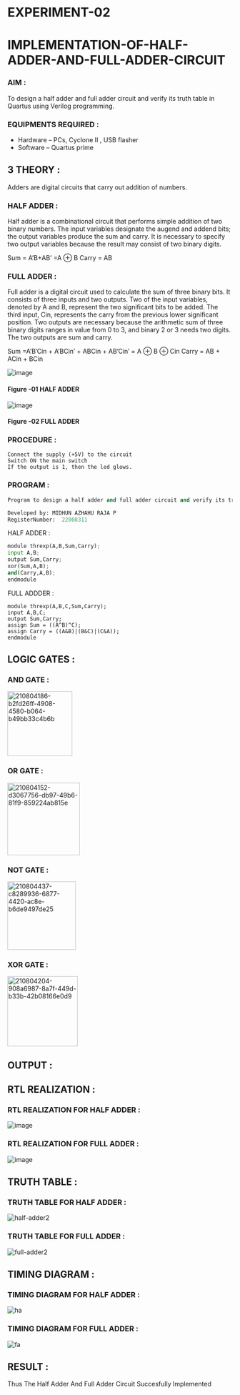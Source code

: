 # EXPERIMENT-02

# IMPLEMENTATION-OF-HALF-ADDER-AND-FULL-ADDER-CIRCUIT

### AIM :
To design a half adder and full adder circuit and verify its truth table in Quartus using Verilog programming.

### EQUIPMENTS REQUIRED : 

- Hardware – PCs, Cyclone II , USB flasher  
- Software – Quartus prime  

## 3 THEORY :
Adders are digital circuits that carry out addition of numbers.

### HALF ADDER :
Half adder is a combinational circuit that performs simple addition of two binary numbers. The input variables designate the augend and addend bits; the output variables produce the sum and carry. It is necessary to specify two output variables because the result may consist of two binary digits.

Sum = A’B+AB’ =A ⊕ B Carry = AB

### FULL ADDER : 
Full adder is a digital circuit used to calculate the sum of three binary bits. It consists of three inputs and two outputs. Two of the input variables, denoted by A and B, represent the two significant bits to be added. The third input, Cin, represents the carry from the previous lower significant position. Two outputs are necessary because the arithmetic sum of three binary digits ranges in value from 0 to 3, and binary 2 or 3 needs two digits. The two outputs are sum and carry.

Sum =A’B’Cin + A’BCin’ + ABCin + AB’Cin’ = A ⊕ B ⊕ Cin Carry = AB + ACin + BCin

 ![image](https://user-images.githubusercontent.com/36288975/163552156-a13e5a56-c638-4110-97d9-8896907c8d25.png)

#### Figure -01 HALF ADDER 


![image](https://user-images.githubusercontent.com/36288975/163552057-b3547877-6d07-45b4-b7e0-bcfebfad9e1d.png)

#### Figure -02 FULL ADDER 

### PROCEDURE :
```
Connect the supply (+5V) to the circuit
Switch ON the main switch
If the output is 1, then the led glows.
```
### 
### PROGRAM : 
```python
Program to design a half adder and full adder circuit and verify its truth table in quartus using Verilog programming.  

Developed by: MIDHUN AZHAHU RAJA P  
RegisterNumber:  22008311
```
HALF ADDER :
```python
module threxp(A,B,Sum,Carry);  
input A,B;   
output Sum,Carry; 
xor(Sum,A,B);  
and(Carry,A,B);  
endmodule
```
FULL ADDDER :  
```
module threxp(A,B,C,Sum,Carry);  
input A,B,C;  
output Sum,Carry;    
assign Sum = ((A^B)^C);  
assign Carry = ((A&B)|(B&C)|(C&A));   
endmodule  
```
## LOGIC GATES : 

### AND GATE :

<img width="145" alt="210804186-b2fd26ff-4908-4580-b064-b49bb33c4b6b" src="https://user-images.githubusercontent.com/118054670/211067110-3f48e804-9284-408a-ac7c-2c5d43cee25a.png">

### OR GATE :

<img width="162" alt="210804152-d3067756-db97-49b6-81f9-859224ab815e" src="https://user-images.githubusercontent.com/118054670/211066726-53d1cea4-2666-44cc-a9d0-6c6f868087ca.png">


### NOT GATE : 

<img width="153" alt="210804437-c8289936-6877-4420-ac8e-b6de9497de25" src="https://user-images.githubusercontent.com/118054670/211067802-a0a0d45d-573b-4899-8564-8d08a53f8425.png">

### XOR GATE :

<img width="157" alt="210804204-908a6987-8a7f-449d-b33b-42b08166e0d9" src="https://user-images.githubusercontent.com/118054670/211067911-0fb99182-1b1a-4f16-9bd8-d61c5a477b57.png">

## OUTPUT : 

## RTL REALIZATION :

### RTL REALIZATION FOR HALF ADDER :

![image](https://user-images.githubusercontent.com/118054670/211161751-572d5548-4bf1-41a8-b1fe-bd1505c21b69.png)

### RTL REALIZATION FOR FULL ADDER :

![image](https://user-images.githubusercontent.com/118054670/211162748-d082d6ef-c27d-41ef-98ee-bc33b13db3b6.png)



## TRUTH TABLE :

### TRUTH TABLE FOR HALF ADDER :

![half-adder2](https://user-images.githubusercontent.com/118054670/211164200-505cd797-c838-4090-9628-00952377db36.png)

### TRUTH TABLE FOR FULL ADDER :

![full-adder2](https://user-images.githubusercontent.com/118054670/211164162-fa1e9a14-b88c-4b07-abe2-07ab62d789f1.png)

## TIMING DIAGRAM :

### TIMING DIAGRAM FOR HALF ADDER :
![ha](https://user-images.githubusercontent.com/118054670/215306559-c0f8079c-85c3-438e-ad6b-8c5e57f5fb76.png)


### TIMING DIAGRAM FOR FULL ADDER :

![fa](https://user-images.githubusercontent.com/118054670/215306561-63759f27-3a5c-4424-b732-f012d8711f62.png)

## RESULT :
Thus The Half Adder And Full Adder Circuit Succesfully Implemented
